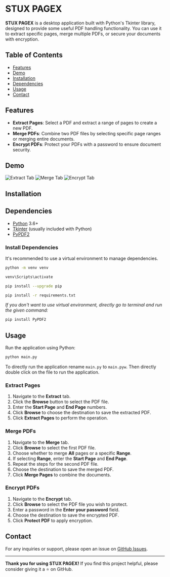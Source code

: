 # STUX PAGEX

**STUX PAGEX** is a desktop application built with Python's Tkinter library, designed to provide some useful PDF handling functionality. You can use it to extract specific pages, merge multiple PDFs, or secure your documents with encryption.

## Table of Contents

- [Features](#features)
- [Demo](#demo)
- [Installation](#installation)
- [Dependencies](#dependencies)
- [Usage](#usage)
- [Contact](#contact)

## Features

- **Extract Pages**: Select a PDF and extract a range of pages to create a new PDF.
- **Merge PDFs**: Combine two PDF files by selecting specific page ranges or merging entire documents.
- **Encrypt PDFs**: Protect your PDFs with a password to ensure document security.

## Demo

 ![Extract Tab](https://i.ibb.co/K6jQnGL/Extract.jpg)
 ![Merge Tab](https://i.ibb.co/b3MZ1Hh/Merge.jpg)
 ![Encrypt Tab](https://i.ibb.co/3Fc9Y52/Encrpyt.jpg)


## Installation

## Dependencies

- [Python](https://www.python.org/) 3.6+
- [Tkinter](https://docs.python.org/3/library/tkinter.html) (usually included with Python)
- [PyPDF2](https://pypi.org/project/PyPDF2/)

### Install Dependencies

It's recommended to use a virtual environment to manage dependencies.

```bash
python -m venv venv

venv\Scripts\activate

pip install --upgrade pip

pip install -r requirements.txt
```

*If you don't want to use virtual environment, directly go to terminal and run the given command:*

```bash
pip install PyPDF2
```

## Usage

Run the application using Python:

```bash
python main.py
```
To directly run the application rename `main.py` to `main.pyw`. Then directly double click on the file to run the application.

### Extract Pages

1. Navigate to the **Extract** tab.
2. Click the **Browse** button to select the PDF file.
3. Enter the **Start Page** and **End Page** numbers.
4. Click **Browse** to choose the destination to save the extracted PDF.
5. Click **Extract Pages** to perform the operation.

### Merge PDFs

1. Navigate to the **Merge** tab.
2. Click **Browse** to select the first PDF file.
3. Choose whether to merge **All** pages or a specific **Range**.
4. If selecting **Range**, enter the **Start Page** and **End Page**.
5. Repeat the steps for the second PDF file.
6. Choose the destination to save the merged PDF.
7. Click **Merge Pages** to combine the documents.

### Encrypt PDFs

1. Navigate to the **Encrypt** tab.
2. Click **Browse** to select the PDF file you wish to protect.
3. Enter a password in the **Enter your password** field.
4. Choose the destination to save the encrypted PDF.
5. Click **Protect PDF** to apply encryption.

## Contact

For any inquiries or support, please open an issue on [GitHub Issues](https://github.com/StuxnetH4X/stux-pagex/issues).

---

**Thank you for using STUX PAGEX!** If you find this project helpful, please consider giving it a ⭐ on GitHub.
